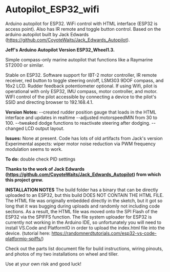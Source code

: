 # Autopilot_ESP32_wifi
Arduino autopilot for ESP32. WiFi control with HTML interface (ESP32 is access point). Also has IR remote and toggle button control. Based on the arduino autopilot built by Jack Edwards (https://github.com/CoyoteWaits/Jack_Edwards_Autopilot).

**Jeff's Arduino Autopilot Version ESP32_Wheel1.3.**
 
Simple compass-only marine autopilot that functions like a Raymarine ST2000 or similar.

Stable on ESP32. Software support for IBT-2 motor controller, IR remote receiver, red button to toggle steering on/off, LSM303 9DOF compass, and 16x2 LCD. Rudder feedback potentiometer optional.
If using Wifi, pilot is operational with only ESP32, IMU compass, motor controller, and motor. 
WIFI control of the pilot accessible by connecting a device to the pilot's SSID and directing browser to 192.168.4.1.

**Version Notes:**
--created rudder position gauge that loads in the HTML interface and updates in realtime
--adjusted motorspeedMIN from 30 to 100. 
--tweaked dodge functions to reactivate steering after dodging. 
--changed LCD output layout. 


**Issues:**
None at present. Code has lots of old artifacts from Jack's version
Experimental aspects: 
wiper motor noise reduction via PWM frequency modulation seems to work. 

**To do:**
double check PID settings

**Thanks to the work of Jack Edwards (https://github.com/CoyoteWaits/Jack_Edwards_Autopilot) from which this project grew.**



**INSTALLATION NOTES**
The build folder has a binary that can be directly uploaded to an ESP32, but this build DOES NOT CONTAIN THE HTML FILE. The HTML file was originally embedded directly in the sketch, but it got so long that it was bugging during uploads and randomly not including code sections. As a result, the HTML file was moved onto the SPI Flash of the ESP32 via the SPIFFS function. The file system uploader for ESP32 is currently not working in the Arduino IDE, so unfortunately you will need to install VS.Code and PlatformIO in order to upload the index.html file into the device. (tutorial here: https://randomnerdtutorials.com/esp32-vs-code-platformio-spiffs/)

Check out the parts list document file for build instructions, wiring pinouts, and photos of my two installations on wheel and tiller. 

Use at your own risk and good luck! 




